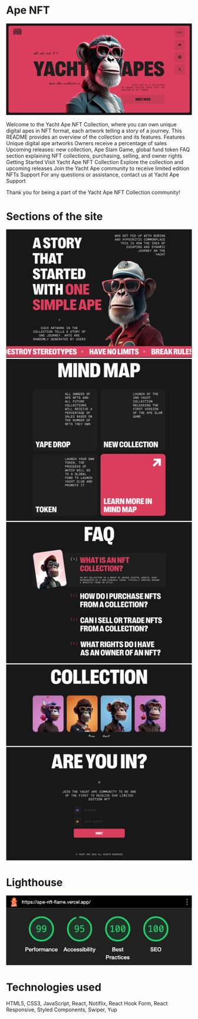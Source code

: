 # Ape NFT

![Ape NFT](./src/assets/images/readme/hero.png)

Welcome to the Yacht Ape NFT Collection, where you can own unique digital apes in NFT format, each artwork telling a story of a journey. This README provides an overview of the collection and its features.
Features
Unique digital ape artworks
Owners receive a percentage of sales
Upcoming releases: new collection, Ape Slam Game, global fund token
FAQ section explaining NFT collections, purchasing, selling, and owner rights
Getting Started
Visit Yacht Ape NFT Collection
Explore the collection and upcoming releases
Join the Yacht Ape community to receive limited edition NFTs
Support
For any questions or assistance, contact us at Yacht Ape Support

Thank you for being a part of the Yacht Ape NFT Collection community!

# Sections of the site

![Sections of the site](./src/assets/images/readme/about.png)
![Sections of the site](./src/assets/images/readme/mind-map.png)
![Sections of the site](./src/assets/images/readme/faq.png)
![Sections of the site](./src/assets/images/readme/arts.png)
![Sections of the site](./src/assets/images/readme/form.png)

# Lighthouse

![Lighthouse](./src/assets/images/readme/lighthouse.png)

# Technologies used

HTML5, CSS3, JavaScript, React, Notiflix, React Hook Form, React Responsive, Styled Components, Swiper, Yup
